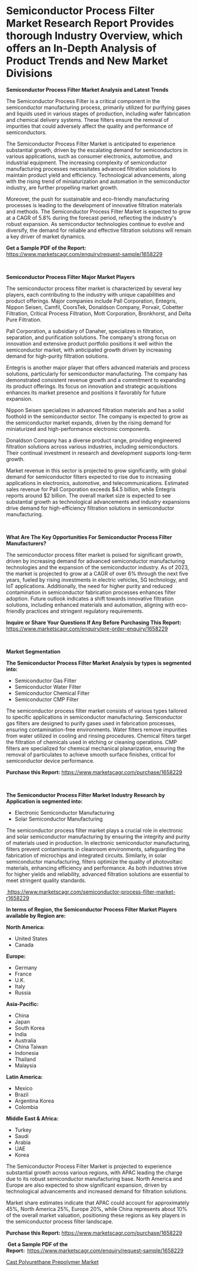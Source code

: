 <p><h1>Semiconductor Process Filter Market Research Report Provides thorough Industry Overview, which offers an In-Depth Analysis of Product Trends and New Market Divisions</h1></p><p><strong>Semiconductor Process Filter Market Analysis and Latest Trends</strong></p>
<p><p>The Semiconductor Process Filter is a critical component in the semiconductor manufacturing process, primarily utilized for purifying gases and liquids used in various stages of production, including wafer fabrication and chemical delivery systems. These filters ensure the removal of impurities that could adversely affect the quality and performance of semiconductors.</p><p>The Semiconductor Process Filter Market is anticipated to experience substantial growth, driven by the escalating demand for semiconductors in various applications, such as consumer electronics, automotive, and industrial equipment. The increasing complexity of semiconductor manufacturing processes necessitates advanced filtration solutions to maintain product yield and efficiency. Technological advancements, along with the rising trend of miniaturization and automation in the semiconductor industry, are further propelling market growth.</p><p>Moreover, the push for sustainable and eco-friendly manufacturing processes is leading to the development of innovative filtration materials and methods. The Semiconductor Process Filter Market is expected to grow at a CAGR of 5.8% during the forecast period, reflecting the industry's robust expansion. As semiconductor technologies continue to evolve and diversify, the demand for reliable and effective filtration solutions will remain a key driver of market dynamics.</p></p>
<p><strong>Get a Sample PDF of the Report:&nbsp;</strong> <a href="https://www.marketscagr.com/enquiry/request-sample/1658229?utm_campaign=2384&utm_medium=2&utm_source=Github&utm_content=ia&utm_term=23032025&utm_id=semiconductor-process-filter">https://www.marketscagr.com/enquiry/request-sample/1658229</a></p>
<p>&nbsp;</p>
<p><strong>Semiconductor Process Filter Major Market Players</strong></p>
<p><p>The semiconductor process filter market is characterized by several key players, each contributing to the industry with unique capabilities and product offerings. Major companies include Pall Corporation, Entegris, Nippon Seisen, Camfil, CoorsTek, Donaldson Company, Porvair, Cobetter Filtration, Critical Process Filtration, Mott Corporation, Bronkhorst, and Delta Pure Filtration. </p><p>Pall Corporation, a subsidiary of Danaher, specializes in filtration, separation, and purification solutions. The company's strong focus on innovation and extensive product portfolio positions it well within the semiconductor market, with anticipated growth driven by increasing demand for high-purity filtration solutions.</p><p>Entegris is another major player that offers advanced materials and process solutions, particularly for semiconductor manufacturing. The company has demonstrated consistent revenue growth and a commitment to expanding its product offerings. Its focus on innovation and strategic acquisitions enhances its market presence and positions it favorably for future expansion.</p><p>Nippon Seisen specializes in advanced filtration materials and has a solid foothold in the semiconductor sector. The company is expected to grow as the semiconductor market expands, driven by the rising demand for miniaturized and high-performance electronic components.</p><p>Donaldson Company has a diverse product range, providing engineered filtration solutions across various industries, including semiconductors. Their continual investment in research and development supports long-term growth.</p><p>Market revenue in this sector is projected to grow significantly, with global demand for semiconductor filters expected to rise due to increasing applications in electronics, automotive, and telecommunications. Estimated sales revenue for Pall Corporation exceeds $4.5 billion, while Entegris reports around $2 billion. The overall market size is expected to see substantial growth as technological advancements and industry expansions drive demand for high-efficiency filtration solutions in semiconductor manufacturing.</p></p>
<p>&nbsp;</p>
<p><strong>What Are The Key Opportunities For Semiconductor Process Filter Manufacturers?</strong></p>
<p><p>The semiconductor process filter market is poised for significant growth, driven by increasing demand for advanced semiconductor manufacturing technologies and the expansion of the semiconductor industry. As of 2023, the market is projected to grow at a CAGR of over 6% through the next five years, fueled by rising investments in electric vehicles, 5G technology, and IoT applications. Additionally, the need for higher purity and reduced contamination in semiconductor fabrication processes enhances filter adoption. Future outlook indicates a shift towards innovative filtration solutions, including enhanced materials and automation, aligning with eco-friendly practices and stringent regulatory requirements.</p></p>
<p><strong>Inquire or Share Your Questions If Any Before Purchasing This Report:</strong> <a href="https://www.marketscagr.com/enquiry/pre-order-enquiry/1658229?utm_campaign=2384&utm_medium=2&utm_source=Github&utm_content=ia&utm_term=23032025&utm_id=semiconductor-process-filter">https://www.marketscagr.com/enquiry/pre-order-enquiry/1658229</a></p>
<p>&nbsp;</p>
<p><strong>Market Segmentation</strong></p>
<p><strong>The Semiconductor Process Filter Market Analysis by types is segmented into:</strong></p>
<p><ul><li>Semiconductor Gas Filter</li><li>Semiconductor Water Filter</li><li>Semiconductor Chemical Filter</li><li>Semiconductor CMP Filter</li></ul></p>
<p><p>The semiconductor process filter market consists of various types tailored to specific applications in semiconductor manufacturing. Semiconductor gas filters are designed to purify gases used in fabrication processes, ensuring contamination-free environments. Water filters remove impurities from water utilized in cooling and rinsing procedures. Chemical filters target the filtration of chemicals used in etching or cleaning operations. CMP filters are specialized for chemical mechanical planarization, ensuring the removal of particulates to achieve smooth surface finishes, critical for semiconductor device performance.</p></p>
<p><strong>Purchase this Report:&nbsp;</strong><a href="https://www.marketscagr.com/purchase/1658229?utm_campaign=2384&utm_medium=2&utm_source=Github&utm_content=ia&utm_term=23032025&utm_id=semiconductor-process-filter">https://www.marketscagr.com/purchase/1658229</a></p>
<p>&nbsp;</p>
<p><strong>The Semiconductor Process Filter Market Industry Research by Application is segmented into:</strong></p>
<p><ul><li>Electronic Semiconductor Manufacturing</li><li>Solar Semiconductor Manufacturing</li></ul></p>
<p><p>The semiconductor process filter market plays a crucial role in electronic and solar semiconductor manufacturing by ensuring the integrity and purity of materials used in production. In electronic semiconductor manufacturing, filters prevent contaminants in cleanroom environments, safeguarding the fabrication of microchips and integrated circuits. Similarly, in solar semiconductor manufacturing, filters optimize the quality of photovoltaic materials, enhancing efficiency and performance. As both industries strive for higher yields and reliability, advanced filtration solutions are essential to meet stringent quality standards.</p></p>
<p><a href="https://www.marketscagr.com/semiconductor-process-filter-market-r1658229?utm_campaign=2384&utm_medium=2&utm_source=Github&utm_content=ia&utm_term=23032025&utm_id=semiconductor-process-filter">&nbsp;https://www.marketscagr.com/semiconductor-process-filter-market-r1658229</a></p>
<p><strong>In terms of Region, the Semiconductor Process Filter Market Players available by Region are:</strong></p>
<p>
    <p> <strong> North America: </strong>
        <ul>
            <li>United States</li>
            <li>Canada</li>
        </ul>
        </p> 
    <p> <strong> Europe: </strong>
        <ul>
            <li>Germany</li>
            <li>France</li>
            <li>U.K.</li>
            <li>Italy</li>
            <li>Russia</li>
        </ul>
        </p> 
    <p> <strong> Asia-Pacific: </strong>
        <ul>
            <li>China</li>
            <li>Japan</li>
            <li>South Korea</li>
            <li>India</li>
            <li>Australia</li>
            <li>China Taiwan</li>
            <li>Indonesia</li>
            <li>Thailand</li>
            <li>Malaysia</li>
        </ul>
        </p> 
    <p> <strong> Latin America: </strong>
        <ul>
            <li>Mexico</li>
            <li>Brazil</li>
            <li>Argentina Korea</li>
            <li>Colombia</li>
        </ul>
        </p> 
    <p> <strong> Middle East & Africa: </strong>
        <ul>
            <li>Turkey</li>
            <li>Saudi</li>
            <li>Arabia</li>
            <li>UAE</li>
            <li>Korea</li>
        </ul>
    </p>
    </p>
<p><p>The Semiconductor Process Filter Market is projected to experience substantial growth across various regions, with APAC leading the charge due to its robust semiconductor manufacturing base. North America and Europe are also expected to show significant expansion, driven by technological advancements and increased demand for filtration solutions. </p><p>Market share estimates indicate that APAC could account for approximately 45%, North America 25%, Europe 20%, while China represents about 10% of the overall market valuation, positioning these regions as key players in the semiconductor process filter landscape.</p></p>
<p><strong>Purchase this Report: </strong><a href="https://www.marketscagr.com/purchase/1658229?utm_campaign=2384&utm_medium=2&utm_source=Github&utm_content=ia&utm_term=23032025&utm_id=semiconductor-process-filter">https://www.marketscagr.com/purchase/1658229</a></p>
<p>&nbsp;<strong>Get a Sample PDF of the Report:&nbsp;&nbsp;</strong><a href="https://www.marketscagr.com/enquiry/request-sample/1658229?utm_campaign=2384&utm_medium=2&utm_source=Github&utm_content=ia&utm_term=23032025&utm_id=semiconductor-process-filter">https://www.marketscagr.com/enquiry/request-sample/1658229</a></p>
<p><strong></strong></p>
<p><p><a href="https://github.com/skerretflossie9297/Market-Research-Report-List-1/blob/main/cast-polyurethane-prepolymer-market.md?utm_campaign=2384&utm_medium=2&utm_source=Github&utm_content=ia&utm_term=23032025&utm_id=semiconductor-process-filter">Cast Polyurethane Prepolymer Market</a></p></p>